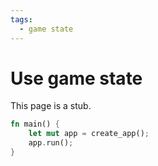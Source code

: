```yaml
---
tags:
  - game state
---
```


# Use game state

This page is a stub.

```rust
fn main() {
    let mut app = create_app();
    app.run();
}
```
